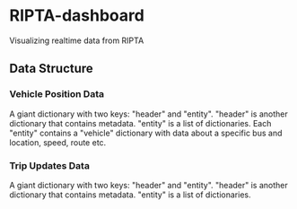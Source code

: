 # RIPTA-dashboard
Visualizing realtime data from RIPTA

## Data Structure
### Vehicle Position Data
A giant dictionary with two keys: "header" and "entity".
"header" is another dictionary that contains metadata.
"entity" is a list of dictionaries.
Each "entity" contains a "vehicle" dictionary with data about a specific bus and location, speed, route etc.

### Trip Updates Data
A giant dictionary with two keys: "header" and "entity".
"header" is another dictionary that contains metadata.
"entity" is a list of dictionaries.
